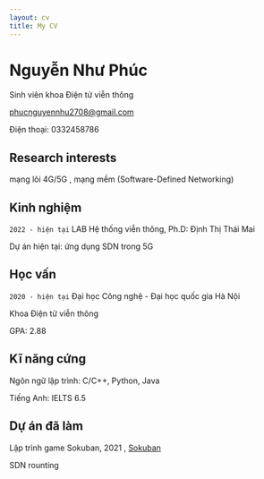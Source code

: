 ```yaml
---
layout: cv
title: My CV
---
```

# Nguyễn Như Phúc 

<p style="margin-top: 0.3rem">Sinh viên khoa Điện tử viễn thông</p>


<div id="webaddress">

<a href="phucnguyennhu2708@gmail.com">phucnguyennhu2708@gmail.com</a>


 
</div>

<p>Điện thoại: 0332458786</p>


## Research interests

mạng lõi 4G/5G , mạng mềm (Software-Defined Networking) 


## Kinh nghiệm
`2022 - hiện tại`
LAB Hệ thống viễn thông, Ph.D: Định Thị Thái Mai

Dự án hiện tại: ứng dụng SDN trong 5G 


## Học vấn
`2020 - hiện tại`
Đại học Công nghệ - Đại học quốc gia Hà Nội 

Khoa Điện tử viễn thông 

GPA: 2.88 


## Kĩ năng cứng
Ngôn ngữ lập trình: C/C++, Python, Java 

Tiếng Anh: IELTS 6.5 


## Dự án đã làm 
Lập trình game Sokuban, 2021 , [Sokuban](https://github.com/dtt3212/sokuban)

SDN rounting 






<!-- ### Footer

Last updated: May 2013 -->



